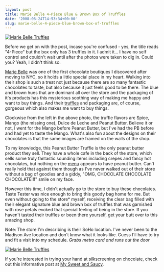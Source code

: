 ```yaml
---
layout: post
title: Marie Belle 4-Piece Blue & Brown Box of Truffles
date: '2008-06-24T14:53:34+00:00'
slug: marie-belle-4-piece-blue-brown-box-of-truffles
---
```

<a href="http://flickr.com/photos/kstar810/2607372407/"><img src="http://farm4.static.flickr.com/3217/2607372407_6053086229.jpg?v=0" alt="Marie Belle Truffles" /></a>

Before we get on with the post, incase you're confused - yes, the title reads "4-Piece" but the box only has 3 truffles in it. I admit it... I have no self control and couldn't wait until after the photos were taken to dig in. Could you? Yeah, I didn't think so.

<a href="http://www.mariebelle.com/">Marie Belle</a> was one of the first chocolate boutiques I discovered after moving to NYC, so it holds a little special place in my heart. Walking into their shop is such a treat not just because there are so many fantastic chocolates to taste, but also because it just feels good to be there. The blue and brown hues that are dominant all over the store and the packaging of it's products has this mysterious soothing way of making me happy and want to buy things. And their <a href="http://www.mariebelle.com/index.cfm">truffles</a> and packaging are, of course, gorgeous which also makes me want to buy things.

Clockwise from the left in the above photo, the truffle flavors are Spice, Mango (the missing one), Dulce de Leche and Peanut Butter. Believe it or not, I went for the Mango before Peanut Butter, but I've had the PB before and had yet to taste the Mango. What's also fun about the designs on their chocolates is that the same images are framed on the walls of the shop. 

To my knowledge, this Peanut Butter Truffle is the only peanut butter product they sell. They have a whole cafe in the back of the store, which sells some truly fantastic sounding items including crepes and fancy hot chocolates, but nothing on the <a href="http://www.mariebelle.com/images/11x14_menu%20flat.pdf">menu</a> appears to have peanut butter. Can't really hold that against them though as I've never walked out of their store without a bag of goodies and a giddy, "OMG, CHOCOLATE CHOCOLATE CHOCOLATE!!!" smile on my face.

However this time, <em>I</em> didn't actually go to the store to buy these chocolates. Taste Tester was nice enough to bring this goody bag home for me. But even without going to the store* myself, receiving the clear bag filled with their elegant signature blue and brown box of truffles that was  garnished with rose petals evoked that special feeling of being in the store. If you haven't tasted their truffles or been there yourself, get your butt over to this amazing shop.

Note: The store I'm describing is their SoHo location. I've never been to the Madison Ave location and don't know what it looks like. Guess I'll have to try and fit a visit into my schedule. *Grabs metro card and runs out the door*

<a href="http://flickr.com/photos/kstar810/2607371865/"><img src="http://farm4.static.flickr.com/3280/2607371865_6e33167032.jpg?v=0" alt="Marie Belle Truffles" /></a>

If you're interested in trying your hand at silkscreening on chocolate, check out this informative post at <a href="http://www.mysweetandsaucy.com/2008/02/01/valentines-day-cupcakes/">My Sweet and Saucy</a>.
